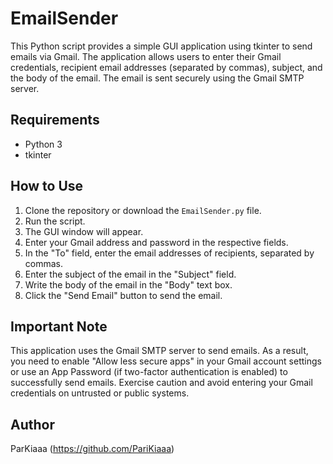 # EmailSender #

This Python script provides a simple GUI application using tkinter to send emails via Gmail. The application allows users to enter their Gmail credentials, recipient email addresses (separated by commas), subject, and the body of the email. The email is sent securely using the Gmail SMTP server.

## Requirements ##
- Python 3
- tkinter

## How to Use ##
1. Clone the repository or download the `EmailSender.py` file.
2. Run the script.
3. The GUI window will appear.
4. Enter your Gmail address and password in the respective fields.
5. In the "To" field, enter the email addresses of recipients, separated by commas.
6. Enter the subject of the email in the "Subject" field.
7. Write the body of the email in the "Body" text box.
8. Click the "Send Email" button to send the email.

## Important Note ##
This application uses the Gmail SMTP server to send emails. As a result, you need to enable "Allow less secure apps" in your Gmail account settings or use an App Password (if two-factor authentication is enabled) to successfully send emails. Exercise caution and avoid entering your Gmail credentials on untrusted or public systems.

## Author ##
ParKiaaa (https://github.com/PariKiaaa)


